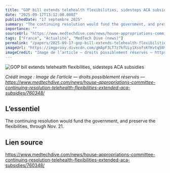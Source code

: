 ```yaml
---
title: "GOP bill extends telehealth flexibilities, sidesteps ACA subsidies"
date: "2025-09-17T13:12:00.000Z"
publishedDate: "17 septembre 2025"
summary: "The continuing resolution would fund the government, and preserve the flexibilities, through Nov. 21."
importance: ""
sourceUrl: "https://www.medtechdive.com/news/house-appropriations-committee-continuing-resolution-telehealth-flexibilities-extended-aca-subsidies/760348/"
tags: ["France", "Actualité", "MedTech Dive (news)"]
permalink: "/papers/2025-09-17-gop-bill-extends-telehealth-flexibilities-sidesteps-aca-subsidies"
imageUrl: "https://imgproxy.divecdn.com/gHApF3LT7z7kfUiy1XsofsKfKvtq5NViLPZwk8UT5fg/g:ce/rs:fit:770:435/Z3M6Ly9kaXZlc2l0ZS1zdG9yYWdlL2RpdmVpbWFnZS9HZXR0eUltYWdlcy0yMjAyMDA2MDQwLmpwZw==.webp"
imageCredit: "Image de l’article — droits possiblement réservés — https://www.medtechdive.com/news/house-appropriations-committee-continuing-resolution-telehealth-flexibilities-extended-aca-subsidies/760348/"
---
```


![GOP bill extends telehealth flexibilities, sidesteps ACA subsidies](https://imgproxy.divecdn.com/gHApF3LT7z7kfUiy1XsofsKfKvtq5NViLPZwk8UT5fg/g:ce/rs:fit:770:435/Z3M6Ly9kaXZlc2l0ZS1zdG9yYWdlL2RpdmVpbWFnZS9HZXR0eUltYWdlcy0yMjAyMDA2MDQwLmpwZw==.webp)

*Crédit image : Image de l’article — droits possiblement réservés — https://www.medtechdive.com/news/house-appropriations-committee-continuing-resolution-telehealth-flexibilities-extended-aca-subsidies/760348/*

## L’essentiel

The continuing resolution would fund the government, and preserve the flexibilities, through Nov. 21.

## Lien source

https://www.medtechdive.com/news/house-appropriations-committee-continuing-resolution-telehealth-flexibilities-extended-aca-subsidies/760348/
